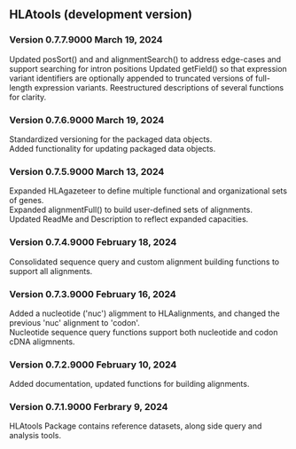 ## HLAtools (development version)

### Version 0.7.7.9000 March 19, 2024
Updated posSort() and and alignmentSearch() to address edge-cases and support searching for intron positions
Updated getField() so that expression variant identifiers are optionally appended to truncated versions of full-length expression variants.
Reestructured descriptions of several functions for clarity. 

### Version 0.7.6.9000 March 19, 2024
Standardized versioning for the packaged data objects.  
Added functionality for updating packaged data objects.  

### Version 0.7.5.9000 March 13, 2024
Expanded HLAgazeteer to define multiple functional and organizational sets of genes.  
Expanded alignmentFull() to build user-defined sets of alignments.   
Updated ReadMe and Description to reflect expanded capacities.  

### Version 0.7.4.9000 February 18, 2024
Consolidated sequence query and custom alignment building functions to support all alignments.  

### Version 0.7.3.9000 February 16, 2024
Added a nucleotide ('nuc') aligmment to HLAalignments, and changed the previous 'nuc' alignment to 'codon'.  
Nucleotide sequence query functions support both nucleotide and codon cDNA aligmnents.  

### Version 0.7.2.9000 February 10, 2024
Added documentation, updated functions for building alignments.  
  
### Version 0.7.1.9000 Ferbrary 9, 2024
HLAtools Package contains reference datasets, along side query and analysis tools.  

